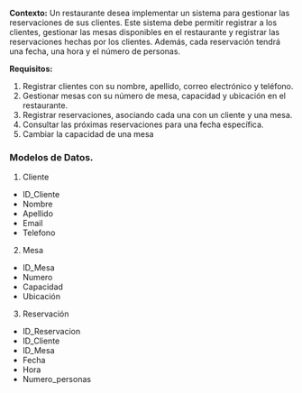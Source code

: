 **Contexto:**
Un restaurante desea implementar un sistema para gestionar las reservaciones de sus clientes. Este sistema debe permitir registrar a los clientes, gestionar las mesas disponibles en el restaurante y registrar las reservaciones hechas por los clientes. Además, cada reservación tendrá una fecha, una hora y el número de personas.

**Requisitos:**
1. Registrar clientes con su nombre, apellido, correo electrónico y teléfono.
2. Gestionar mesas con su número de mesa, capacidad y ubicación en el restaurante.
3. Registrar reservaciones, asociando cada una con un cliente y una mesa.
4. Consultar las próximas reservaciones para una fecha específica.
5. Cambiar la capacidad de una mesa

### Modelos de Datos.

1. Cliente
  - ID_Cliente
  - Nombre
  - Apellido
  - Email
  - Telefono

2. Mesa
  - ID_Mesa
  - Numero
  - Capacidad
  - Ubicación

3. Reservación
  - ID_Reservacion
  - ID_Cliente
  - ID_Mesa
  - Fecha
  - Hora
  - Numero_personas

